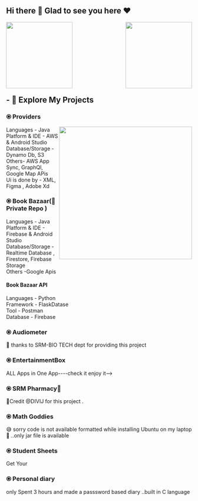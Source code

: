## Hi there 👋 Glad to see you here :heart:
<img align="left" height=180em src="https://user-images.githubusercontent.com/47109963/91696780-bbafd400-eb8d-11ea-8234-cbd731e2ca7c.gif"></img>
<img align="right" height=180em src="https://user-images.githubusercontent.com/47109963/91707894-1e10d080-eb9e-11ea-8627-6349b11e2405.png"></img>

<br/><br/><br/><br/><br/><br/><br/><br/><br/><br/>

## - 🔭 Explore My Projects

### ⦿ Providers 
  
  <img align="right" height=360em src="https://user-images.githubusercontent.com/47109963/91703217-785a6300-eb97-11ea-97b2-6f5c200d8ca8.gif"></img>
Languages - Java  
Platform & IDE - AWS & Android Studio  
Database/Storage - Dynamo Db, S3  
Others- AWS App Sync, GraphQl, Google Map APis  
Ui is done by - XML, Figma , Adobe Xd  


### ⦿ Book Bazaar(🤫 Private Repo )
Languages - Java  
Platform & IDE - Firebase & Android Studio  
Database/Storage - Realtime Database , Firestore, Firebase Storage  
Others -Google Apis  

####  Book Bazaar API
Languages - Python  
Framework - FlaskDatase  
Tool - Postman  
Database - Firebase  

### ⦿ Audiometer 
🤗 thanks to SRM-BIO TECH dept for providing this project

### ⦿ EntertainmentBox 
ALL Apps in One App----check it enjoy it-->

### ⦿ SRM Pharmacy🙁
🤗Credit @DIVIJ for this project . 

### ⦿ Math Goddies
😅 sorry code is not available formatted while installing Ubuntu on my laptop 🙁 ..only jar file is available

### ⦿ Student Sheets
Get Your 

### ⦿ Personal diary
only Spent 3 hours and made a passsword based diary ..built in C language




<!--
**NicheApp/NicheApp** is a ✨ _special_ ✨ repository because its `README.md` (this file) appears on your GitHub profile.

Here are some ideas to get you started:

- 🔭 I’m currently working on ...
- 🌱 I’m currently learning ...
- 👯 I’m looking to collaborate on ...
- 🤔 I’m looking for help with ...
- 💬 Ask me about ...
- 📫 How to reach me: ...
- 😄 Pronouns: ...
- ⚡ Fun fact: ...
-->
